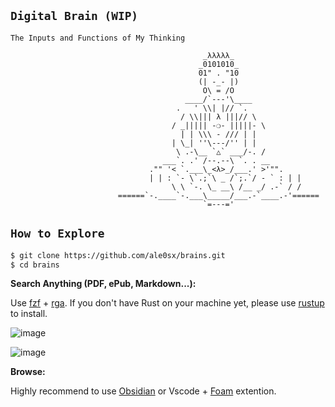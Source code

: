 
## `Digital Brain (WIP)` 

`The Inputs and Functions of My Thinking`


                                               _λλλλλ_
                                              _0101010_
                                              01" . "10
                                              (| -_- |)
                                               O\ = /O
                                           ____/`---'\____
                                         .   ' \\| |// `.
                                          / \\||| λ |||// \
                                        / _||||| -❍- |||||- \
                                          | | \\\ - /// | |
                                        | \_| ''\---/'' | |
                                         \ .-\__ `△` ___/-. /
                                      ___`. .' /--.--\ `. . __
                                   ."" '< `.___\_<λ>_/___.' >'"".                                      
                                   | | : `- \`.;`\ _ /`;.`/ - ` : | |
                                        \ \ `-. \_ __\ /__ _/ .-` / /
                            ======`-.____`-.___\_____/___.-`____.-'======
                                               `=---='


## `How to Explore`

```bash
$ git clone https://github.com/ale0sx/brains.git
$ cd brains

```

**Search Anything (PDF, ePub, Markdown...):**

Use [fzf](https://github.com/junegunn/fzf#usage) + [rga](https://github.com/phiresky/ripgrep-all).  If you don't have Rust on your machine yet, please use [rustup](https://doc.rust-lang.org/book/ch01-01-installation.html) to install.

![image](https://github.com/ale0sx/brains/blob/gh-pages/%3C201%3EScreenshots/Fzh-demo.gif)

![image](https://github.com/ale0sx/brains/blob/gh-pages/%3C201%3EScreenshots/rga-fzf2.gif)



**Browse:**

Highly recommend to use [Obsidian](https://obsidian.md/) or Vscode + [Foam](https://foambubble.github.io/foam/) extention.


